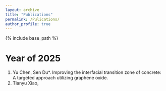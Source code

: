 ```yaml
---
layout: archive
title: "Publications"
permalink: /Pulications/
author_profile: true
---
```


{% include base_path %}

Year of 2025
======
1. Yu Chen, Sen Du*. Improving the interfacial transition zone of concrete: A targeted approach utilizing graphene oxide.
2. Tianyu Xiao, 
